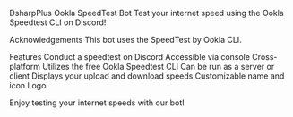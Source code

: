 DsharpPlus Ookla SpeedTest Bot
Test your internet speed using the Ookla Speedtest CLI on Discord!

Acknowledgements
This bot uses the SpeedTest by Ookla CLI.

Features
Conduct a speedtest on Discord
Accessible via console
Cross-platform
Utilizes the free Ookla Speedtest CLI
Can be run as a server or client
Displays your upload and download speeds
Customizable name and icon
Logo

Enjoy testing your internet speeds with our bot!
